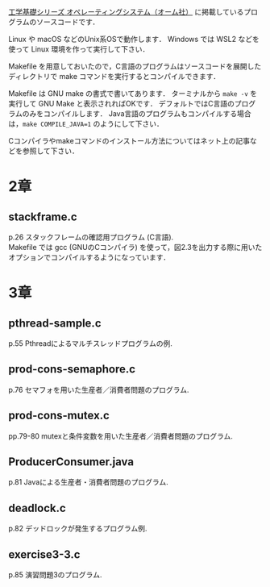 [工学基礎シリーズ オペレーティングシステム（オーム社）](https://www.ohmsha.co.jp/book/9784274229152/) に掲載しているプログラムのソースコードです．

Linux や macOS などのUnix系OSで動作します．
Windows では WSL2 などを使って Linux 環境を作って実行して下さい．

Makefile を用意しておいたので，C言語のプログラムはソースコードを展開したディレクトリで make コマンドを実行するとコンパイルできます．

Makefile は GNU make の書式で書いてあります．
ターミナルから `make -v` を実行して GNU Make と表示されればOKです．
デフォルトではC言語のプログラムのみをコンパイルします．
Java言語のプログラムもコンパイルする場合は，`make COMPILE_JAVA=1` のようにして下さい．

Cコンパイラやmakeコマンドのインストール方法についてはネット上の記事などを参照して下さい．

# 2章
## stackframe.c
p.26 スタックフレームの確認用プログラム (C言語).  
Makefile では gcc (GNUのCコンパイラ) を使って，図2.3を出力する際に用いたオプションでコンパイルするようになっています．

# 3章
## pthread-sample.c
p.55 Pthreadによるマルチスレッドプログラムの例.

## prod-cons-semaphore.c
p.76 セマフォを用いた生産者／消費者問題のプログラム.

## prod-cons-mutex.c
pp.79-80 mutexと条件変数を用いた生産者／消費者問題のプログラム.
## ProducerConsumer.java
p.81 Javaによる生産者・消費者問題のプログラム.
## deadlock.c
p.82 デッドロックが発生するプログラム例.
## exercise3-3.c
p.85 演習問題3のプログラム.
